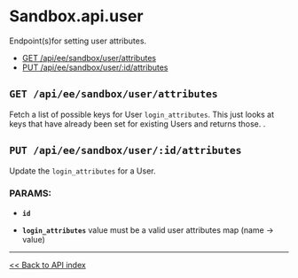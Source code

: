 # Sandbox.api.user

Endpoint(s)for setting user attributes.

  - [GET /api/ee/sandbox/user/attributes](#get-apieesandboxuserattributes)
  - [PUT /api/ee/sandbox/user/:id/attributes](#put-apieesandboxuseridattributes)

## `GET /api/ee/sandbox/user/attributes`

Fetch a list of possible keys for User `login_attributes`. This just looks at keys that have already been set for
  existing Users and returns those. .

## `PUT /api/ee/sandbox/user/:id/attributes`

Update the `login_attributes` for a User.

### PARAMS:

*  **`id`** 

*  **`login_attributes`** value must be a valid user attributes map (name -> value)

---

[<< Back to API index](../../api-documentation.md)